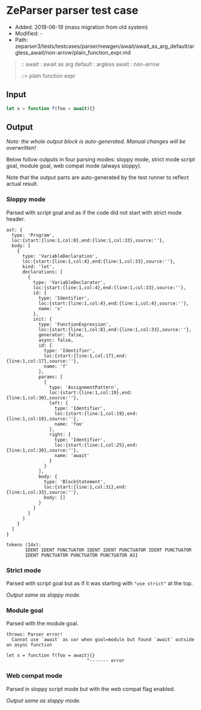 # ZeParser parser test case

- Added: 2019-06-19 (mass migration from old system)
- Modified: -
- Path: zeparser3/tests/testcases/parser/newgen/await/await_as_arg_default/argless_await/non-arrow/plain_function_expr.md

> :: await : await as arg default : argless await : non-arrow
>
> ::> plain function expr

## Input

`````js
let x = function f(foo = await){}
`````

## Output

_Note: the whole output block is auto-generated. Manual changes will be overwritten!_

Below follow outputs in four parsing modes: sloppy mode, strict mode script goal, module goal, web compat mode (always sloppy).

Note that the output parts are auto-generated by the test runner to reflect actual result.

### Sloppy mode

Parsed with script goal and as if the code did not start with strict mode header.

`````
ast: {
  type: 'Program',
  loc:{start:{line:1,col:0},end:{line:1,col:33},source:''},
  body: [
    {
      type: 'VariableDeclaration',
      loc:{start:{line:1,col:4},end:{line:1,col:33},source:''},
      kind: 'let',
      declarations: [
        {
          type: 'VariableDeclarator',
          loc:{start:{line:1,col:4},end:{line:1,col:33},source:''},
          id: {
            type: 'Identifier',
            loc:{start:{line:1,col:4},end:{line:1,col:4},source:''},
            name: 'x'
          },
          init: {
            type: 'FunctionExpression',
            loc:{start:{line:1,col:8},end:{line:1,col:33},source:''},
            generator: false,
            async: false,
            id: {
              type: 'Identifier',
              loc:{start:{line:1,col:17},end:{line:1,col:17},source:''},
              name: 'f'
            },
            params: [
              {
                type: 'AssignmentPattern',
                loc:{start:{line:1,col:19},end:{line:1,col:30},source:''},
                left: {
                  type: 'Identifier',
                  loc:{start:{line:1,col:19},end:{line:1,col:19},source:''},
                  name: 'foo'
                },
                right: {
                  type: 'Identifier',
                  loc:{start:{line:1,col:25},end:{line:1,col:30},source:''},
                  name: 'await'
                }
              }
            ],
            body: {
              type: 'BlockStatement',
              loc:{start:{line:1,col:31},end:{line:1,col:33},source:''},
              body: []
            }
          }
        }
      ]
    }
  ]
}

tokens (14x):
       IDENT IDENT PUNCTUATOR IDENT IDENT PUNCTUATOR IDENT PUNCTUATOR
       IDENT PUNCTUATOR PUNCTUATOR PUNCTUATOR ASI
`````

### Strict mode

Parsed with script goal but as if it was starting with `"use strict"` at the top.

_Output same as sloppy mode._

### Module goal

Parsed with the module goal.

`````
throws: Parser error!
  Cannot use `await` as var when goal=module but found `await` outside an async function

let x = function f(foo = await){}
                              ^------- error
`````


### Web compat mode

Parsed in sloppy script mode but with the web compat flag enabled.

_Output same as sloppy mode._

